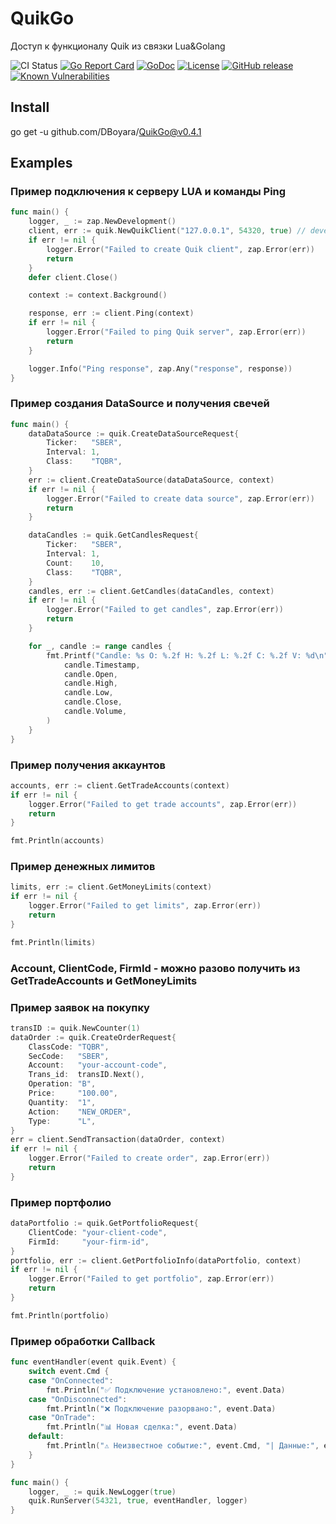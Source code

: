 # QuikGo
Доступ к функционалу Quik из связки Lua&amp;Golang

![CI Status](https://github.com/DBoyara/QuikGo/actions/workflows/main.yml/badge.svg)
[![Go Report Card](https://goreportcard.com/badge/github.com/DBoyara/QuikGo)](https://goreportcard.com/report/github.com/DBoyara/QuikGo)
[![GoDoc](https://godoc.org/github.com/DBoyara/QuikGo?status.svg)](https://godoc.org/github.com/DBoyara/QuikGo)
[![License](https://img.shields.io/github/license/DBoyara/QuikGo)](https://github.com/DBoyara/QuikGo/blob/main/LICENSE)
[![GitHub release](https://img.shields.io/github/release/DBoyara/QuikGo.svg)](https://GitHub.com/DBoyara/QuikGo/releases/)
[![Known Vulnerabilities](https://snyk.io/test/github/DBoyara/QuikGo/badge.svg)](https://snyk.io/test/github/DBoyara/QuikGo)

## Install
go get -u github.com/DBoyara/QuikGo@v0.4.1

## Examples

### Пример подключения к серверу LUA и команды Ping
```go
func main() {
	logger, _ := zap.NewDevelopment()
	client, err := quik.NewQuikClient("127.0.0.1", 54320, true) // development = true — режим разработки, false — продакшен
	if err != nil {
		logger.Error("Failed to create Quik client", zap.Error(err))
		return
	}
	defer client.Close()

	context := context.Background()

	response, err := client.Ping(context)
	if err != nil {
		logger.Error("Failed to ping Quik server", zap.Error(err))
		return
	}

	logger.Info("Ping response", zap.Any("response", response))
}
```

### Пример создания DataSource и получения свечей
```go
func main() {
	dataDataSource := quik.CreateDataSourceRequest{
		Ticker:   "SBER",
		Interval: 1,
		Class:    "TQBR",
	}
	err := client.CreateDataSource(dataDataSource, context)
	if err != nil {
		logger.Error("Failed to create data source", zap.Error(err))
		return
	}

	dataCandles := quik.GetCandlesRequest{
		Ticker:   "SBER",
		Interval: 1,
		Count:    10,
		Class:    "TQBR",
	}
	candles, err := client.GetCandles(dataCandles, context)
	if err != nil {
		logger.Error("Failed to get candles", zap.Error(err))
		return
	}

	for _, candle := range candles {
		fmt.Printf("Candle: %s O: %.2f H: %.2f L: %.2f C: %.2f V: %d\n",
			candle.Timestamp,
			candle.Open,
			candle.High,
			candle.Low,
			candle.Close,
			candle.Volume,
		)
	}
}
```

### Пример получения аккаунтов
```go
accounts, err := client.GetTradeAccounts(context)
if err != nil {
    logger.Error("Failed to get trade accounts", zap.Error(err))
    return
}

fmt.Println(accounts)
```

### Пример денежных лимитов
```go
limits, err := client.GetMoneyLimits(context)
if err != nil {
    logger.Error("Failed to get limits", zap.Error(err))
    return
}

fmt.Println(limits)
```

### Account, ClientCode, FirmId - можно разово получить из GetTradeAccounts и GetMoneyLimits
### Пример заявок на покупку
```go
transID := quik.NewCounter(1)
dataOrder := quik.CreateOrderRequest{
    ClassCode: "TQBR",
    SecCode:   "SBER",
    Account:   "your-account-code",
    Trans_id:  transID.Next(),
    Operation: "B",
    Price:     "100.00",
    Quantity:  "1",
    Action:    "NEW_ORDER",
    Type:      "L",
}
err = client.SendTransaction(dataOrder, context)
if err != nil {
    logger.Error("Failed to create order", zap.Error(err))
    return
}
```

### Пример портфолио
```go
dataPortfolio := quik.GetPortfolioRequest{
    ClientCode: "your-client-code",
    FirmId:     "your-firm-id",
}
portfolio, err := client.GetPortfolioInfo(dataPortfolio, context)
if err != nil {
    logger.Error("Failed to get portfolio", zap.Error(err))
    return
}

fmt.Println(portfolio)
```

### Пример обработки Callback
```go
func eventHandler(event quik.Event) {
	switch event.Cmd {
	case "OnConnected":
		fmt.Println("✅ Подключение установлено:", event.Data)
	case "OnDisconnected":
		fmt.Println("❌ Подключение разорвано:", event.Data)
	case "OnTrade":
		fmt.Println("📊 Новая сделка:", event.Data)
	default:
		fmt.Println("⚠️ Неизвестное событие:", event.Cmd, "| Данные:", event.Data)
	}
}

func main() {
	logger, _ := quik.NewLogger(true)
	quik.RunServer(54321, true, eventHandler, logger)
}

```
